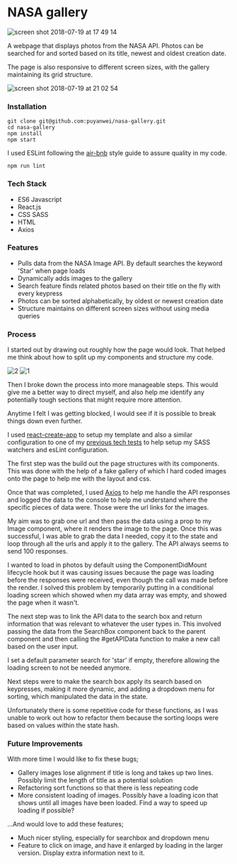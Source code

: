 # NASA gallery

![screen shot 2018-07-19 at 17 49 14](https://user-images.githubusercontent.com/14803518/42966716-00d5839a-8b96-11e8-8775-d533612fabe4.png)

A webpage that displays photos from the NASA API. Photos can be searched for and sorted based on its title, newest and oldest creation date.

The page is also responsive to different screen sizes, with the gallery maintaining its grid structure.

![screen shot 2018-07-19 at 21 02 54](https://user-images.githubusercontent.com/14803518/42967159-48299758-8b97-11e8-997c-68a2d5c4e753.png)

### Installation

```
git clone git@github.com:puyanwei/nasa-gallery.git
cd nasa-gallery
npm install
npm start
```

I used ESLint following the [air-bnb](https://github.com/airbnb/javascript) style guide to assure quality in my code.

```
npm run lint
```

### Tech Stack

-   ES6 Javascript
-   React.js
-   CSS SASS
-   HTML
-   Axios

### Features

-   Pulls data from the NASA Image API. By default searches the keyword 'Star' when page loads
-   Dynamically adds images to the gallery
-   Search feature finds related photos based on their title on the fly with every keypress
-   Photos can be sorted alphabetically, by oldest or newest creation date
-   Structure maintains on different screen sizes without using media queries

### Process

I started out by drawing out roughly how the page would look. That helped me think about how to split up my components and structure my code.

![2](https://user-images.githubusercontent.com/14803518/42970199-909bc2f0-8ba0-11e8-9d6f-c80e97969fc8.jpg)
![1](https://user-images.githubusercontent.com/14803518/42970200-90c0e292-8ba0-11e8-8175-45e182ce76dd.jpg)

Then I broke down the process into more manageable steps. This would give me a better way to direct myself, and also help me identify any potentially tough sections that might require more attention.

Anytime I felt I was getting blocked, I would see if it is possible to break things down even further.

I used [react-create-app](https://github.com/facebook/create-react-app) to setup my template and also a similar configuration to one of my [previous tech tests](https://github.com/puyanwei/react-bookmark-manager) to help setup my SASS watchers and esLint configuration.

The first step was the build out the page structures with its components. This was done with the help of a fake gallery of which I hard coded images onto the page to help me with the layout and css.

Once that was completed, I used [Axios](https://github.com/axios/axios) to help me handle the API responses and logged the data to the console to help me understand where the specific pieces of data were. Those were the url links for the images.

My aim was to grab one url and then pass the data using a prop to my Image component, where it renders the image to the page. Once this was successful, I was able to grab the data I needed, copy it to the state and loop through all the urls and apply it to the gallery. The API always seems to send 100 responses.

I wanted to load in photos by default using the ComponentDidMount lifecycle hook but it was causing issues because the page was loading before the responses were received, even though the call was made before the render. I solved this problem by temporarily putting in a conditional loading screen which showed when my data array was empty, and showed the page when it wasn't.

The next step was to link the API data to the search box and return information that was relevant to whatever the user types in. This involved passing the data from the SearchBox component back to the parent component and then calling the #getAPIData function to make a new call based on the user input.

I set a default parameter search for 'star' if empty, therefore allowing the loading screen to not be needed anymore.

Next steps were to make the search box apply its search based on keypresses, making it more dynamic, and adding a dropdown menu for sorting, which manipulated the data in the state.

Unfortunately there is some repetitive code for these functions, as I was unable to work out how to refactor them because the sorting loops were based on values within the state hash.

### Future Improvements

With more time I would like to fix these bugs;

-   Gallery images lose alignment if title is long and takes up two lines. Possibly limit the length of title as a potential solution
-   Refactoring sort functions so that there is less repeating code
-   More consistent loading of images. Possibly have a loading icon that shows until all images have been loaded. Find a way to speed up loading if possible?

...And would love to add these features;

-   Much nicer styling, especially for searchbox and dropdown menu
-   Feature to click on image, and have it enlarged by loading in the larger version. Display extra information next to it.
